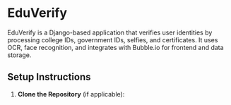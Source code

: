 # EduVerify

EduVerify is a Django-based application that verifies user identities by processing college IDs, government IDs, selfies, and certificates. It uses OCR, face recognition, and integrates with Bubble.io for frontend and data storage.

## Setup Instructions

1. **Clone the Repository** (if applicable):